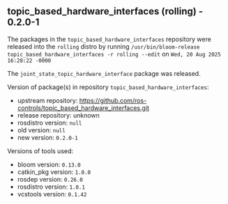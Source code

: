 ## topic_based_hardware_interfaces (rolling) - 0.2.0-1

The packages in the `topic_based_hardware_interfaces` repository were released into the `rolling` distro by running `/usr/bin/bloom-release topic_based_hardware_interfaces -r rolling --edit` on `Wed, 20 Aug 2025 16:28:22 -0000`

The `joint_state_topic_hardware_interface` package was released.

Version of package(s) in repository `topic_based_hardware_interfaces`:

- upstream repository: https://github.com/ros-controls/topic_based_hardware_interfaces.git
- release repository: unknown
- rosdistro version: `null`
- old version: `null`
- new version: `0.2.0-1`

Versions of tools used:

- bloom version: `0.13.0`
- catkin_pkg version: `1.0.0`
- rosdep version: `0.26.0`
- rosdistro version: `1.0.1`
- vcstools version: `0.1.42`


